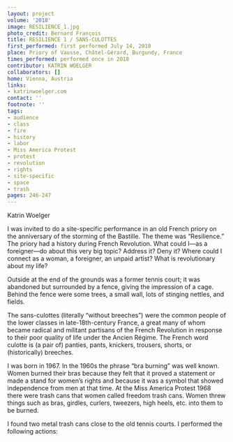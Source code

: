 ```yaml
---
layout: project
volume: '2018'
image: RESILIENCE_1.jpg
photo_credit: Bernard François
title: RESILIENCE 1 / SANS-CULOTTES
first_performed: first performed July 14, 2018
place: Priory of Vausse, Châtel-Gérard, Burgundy, France
times_performed: performed once in 2018
contributor: KATRIN WOELGER
collaborators: []
home: Vienna, Austria
links:
- katrinwoelger.com
contact: ''
footnote: ''
tags:
- audience
- class
- fire
- history
- labor
- Miss America Protest
- protest
- revolution
- rights
- site-specific
- space
- trash
pages: 246-247
---
```


Katrin Woelger

I was invited to do a site-specific performance in an old French priory on the anniversary of the storming of the Bastille. The theme was “Resilience.” The priory had a history during French Revolution. What could I—as a foreigner—do about this very big topic? Address it? Deny it? Where could I connect as a woman, a foreigner, an unpaid artist? What is revolutionary about my life?

Outside at the end of the grounds was a former tennis court; it was abandoned but surrounded by a fence, giving the impression of a cage. Behind the fence were some trees, a small wall, lots of stinging nettles, and fields.

The sans-culottes (literally “without breeches”) were the common people of the lower classes in late-18th-century France, a great many of whom became radical and militant partisans of the French Revolution in response to their poor quality of life under the Ancien Régime. The French word culotte is (a pair of) panties, pants, knickers, trousers, shorts, or (historically) breeches.

I was born in 1967. In the 1960s the phrase “bra burning” was well known. Women burned their bras because they felt that it proved a statement or made a stand for women’s rights and because it was a symbol that showed independence from men at that time. At the Miss America Protest 1968 there were trash cans that women called freedom trash cans. Women threw things such as bras, girdles, curlers, tweezers, high heels, etc. into them to be burned.

I found two metal trash cans close to the old tennis courts. I performed the following actions:
